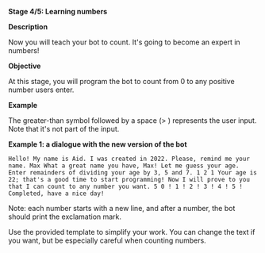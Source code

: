 **Stage 4/5: Learning numbers**

**Description**

Now you will teach your bot to count. It's going to become an expert in numbers!

**Objective**

At this stage, you will program the bot to count from 0 to any positive number users enter.

**Example**

The greater-than symbol followed by a space (> ) represents the user input. Note that it's not part of the input.

**Example 1: a dialogue with the new version of the bot**

`Hello! My name is Aid.
I was created in 2022.
Please, remind me your name.
Max
What a great name you have, Max!
Let me guess your age.
Enter remainders of dividing your age by 3, 5 and 7.
1
2
1
Your age is 22; that's a good time to start programming!
Now I will prove to you that I can count to any number you want.
5
0 !
1 !
2 !
3 !
4 !
5 !
Completed, have a nice day! `

Note: each number starts with a new line, and after a number, the bot should print the exclamation mark.

Use the provided template to simplify your work. You can change the text if you want, but be especially careful when counting numbers.
